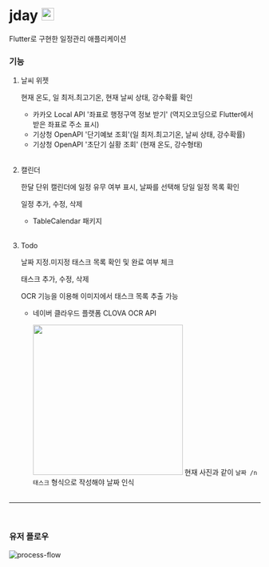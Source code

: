 # jday   <img width='25' src='https://github.com/whether-ej/flutter_jday/assets/76941890/961510c1-0e96-495b-9f8e-8f6e79a21088'> 

Flutter로 구현한 일정관리 애플리케이션
 
### 기능

1. 날씨 위젯
   
    현재 온도, 일 최저.최고기온, 현재 날씨 상태, 강수확률 확인
    - 카카오 Local API '좌표로 행정구역 정보 받기' (역지오코딩으로 Flutter에서 받은 좌표로 주소 표시)
    - 기상청 OpenAPI '단기예보 조회'(일 최저.최고기온, 날씨 상태, 강수확률)
    - 기상청 OpenAPI '초단기 실황 조회' (현재 온도, 강수형태)<br><br>


2. 캘린더
   
    한달 단위 캘린더에 일정 유무 여부 표시, 날짜를 선택해 당일 일정 목록 확인
   
    일정 추가, 수정, 삭제
    - TableCalendar 패키지<br><br>


3. Todo

    날짜 지정.미지정 태스크 목록 확인 및 완료 여부 체크

    태스크 추가, 수정, 삭제

    OCR 기능을 이용해 이미지에서 태스크 목록 추출 가능
    - 네이버 클라우드 플랫폼 CLOVA OCR API
      
      <img width='300' src='https://github.com/whether-ej/flutter_jday/assets/76941890/445f904e-9a63-4093-b100-514cbe9d1995'> 현재 사진과 같이 `날짜 /n 태스크` 형식으로 작성해야 날짜 인식<br><br>


---
<br>
    
### 유저 플로우
![process-flow](https://github.com/whether-ej/flutter_jday/assets/76941890/5be71ab2-2c49-4ab4-9634-49166bc5dacd)
